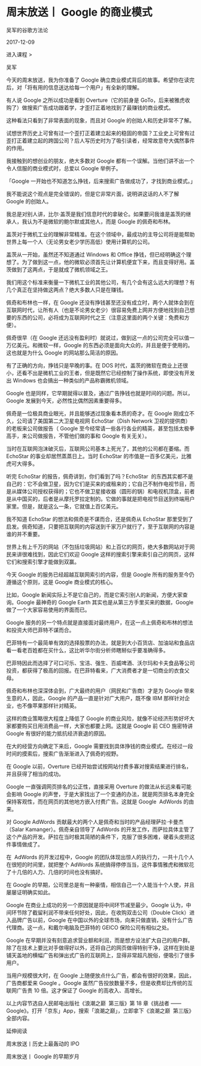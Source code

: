 # 周末放送丨 Google 的商业模式

吴军的谷歌方法论

2017-12-09

进入课程 >

吴军

今天的周末放送，我为你准备了 Google 确立商业模式背后的故事。希望你在读完后，对「将有用的信息送达给每一个用户」有全新的理解。

有人说 Google 之所以成功是看到 Overture（它的前身是 GoTo，后来被雅虎收购了）做搜索广告成功跟着学，才歪打正着地找到了最赚钱的商业模式。

这种看法只看到了非常表面的现象，而且对 Google 的创始人和历史非常不了解。

试想世界历史上可曾有过一个歪打正着建立起来的稳固的帝国？工业史上可曾有过歪打正着建立起的跨国公司？后人写历史时为了吸引读者，经常故意夸大偶然事件的作用。

我接触到的想创业的朋友，绝大多数对 Google 都有一个误解。当他们讲不出一个令人信服的商业模式时，总爱以 Google 举例子。

「Google 一开始也不知道怎么挣钱，后来搜索广告做成功了，才找到商业模式。」

我不能说这个观点是完全错误的，但是它非常片面，说明讲这话的人不了解 Google 的创始人。

我总是对别人讲，比尔·盖茨是我们信息时代的拿破仑。如果要问我谁是盖茨的继承人，我认为不是微软的鲍尔默或其他人，而是 Google 的佩奇和布林。

盖茨对于微机工业的理解非常精准。在这个领域中，最成功的主导公司将是能帮助世界上每一个人（无论男女老少学历高低）使用计算机的公司。

盖茨从一开始，虽然还不知道通过 Windows 和 Office 挣钱，但已经明确这个理想了。为了做到这一点，他的微软必须首先让计算机便宜下来，而且变得好用。盖茨做到了这两点，于是就成了微机领域之王。

我们用这个标准来衡量一下微机工业的其他公司，有几个会有这么远大的理想？有几个真正在坚持做这两点？绝大多数人只是在赚钱。

佩奇和布林也一样，在 Google 还没有挣钱甚至还没有成立时，两个人就体会到在互联网时代，让所有人（也是不论男女老少）很容易免费上网并方便地找到自己想要的东西的公司，必将成为互联网时代之王（注意这里面的两个关键：免费和方便）。

佩奇很早（在 Google 还远没有盈利时）就说过，做到这一点的公司完全可以值一万亿美元。和微软一样，Google 的东西必须是面向大众的，并且是便于使用的。这也就是为什么 Google 的网站那么简洁的原因。

有了正确的方向，挣钱只是早晚的事。在 DOS 时代，盖茨的微软在商业上还很小，还看不出是微机工业的王者，但是既然它已经控制了操作系统，即使没有开发出 Windows 也会搞出一种类似的产品称霸微机领域。

Google 也是同样，它早期就得以普及，通过广告挣钱也就是时间的问题。所以，Google 发展到今天，必然性比偶然因素重要得多。

佩奇是一位极具商业眼光，并且能够透过现象看本质的奇才。在 Google 刚成立不久，公司请了美国第二大卫星电视网 EchoStar（Dish Network 卫视的提供商）的老板来公司做报告（ Google 至今经常请一些各行各业的精英，甚至包括太极拳高手，来公司做报告，不管他们做的事和 Google 有关无关）。

当时在互联网泡沫破灭后，互联网公司基本上死光了，其他的公司都在萎缩。而 EchoStar 的事业却居然蒸蒸日上。当时 EchoStar 的市值是一百多亿美元，比雅虎可大得多。

听完 EchoStar 的报告，佩奇讲到，你们看到了吗？EchoStar  的东西其实都不是自己的：它不会做卫星，因为它们是买来的或租来的；它自己不制作电视节目，而是从媒体公司授权获得的；它也不做卫星接收器（圆形的锅）和电视机顶盒，前者是从中国买的，后者是从摩托罗拉定制的。它做的事就是把电视节目送到终端用户家里。但是，就是这么一条，它就值上百亿美元。

我不知道 EchoStar 的想法和佩奇是不谋而合，还是佩奇从 EchoStar 那里受到了启发。佩奇知道，只要把互联网的内容送到千家万户就行了，至于互联网的内容是谁的并不重要。

世界上有上千万的网站（不包括垃圾网站）和上百亿的网页，绝大多数网站对于网民来讲很难找到，因此它们欢迎 Google 这样的搜索引擎来索引自己的网页，这样它们和搜索引擎才能做到双赢。

今天 Google 的服务已经超越互联网索引的内容，但是 Google 所有的服务至今仍遵循这个原则，这是 Google 商业模式的核心。

比如，Google 新闻实际上不是它自己的，而是它索引别人的新闻，方便大家查询。Google 最神奇的 Google Earth 其实也是从第三方手里买来的数据，Google 做了一个大家容易使用的界面而已。

Google 服务的另一个特点就是直接面对最终用户，在这一点上佩奇和布林的想法和投资大师巴菲特不谋而合。

巴菲特有一个最简单有效的选择股票的办法，就是到大小百货店、加油站和食品店看一看老百姓都在买什么，这比听华尔街分析师瞎掰似乎要准确得多。

巴菲特因此而选择了可口可乐、宝洁、强生、百威啤酒、沃尔玛和卡夫食品等公司投资，都获得了极高的回报。在巴菲特看来，广大消费者才是一切商业的衣食父母。

佩奇和布林也深深体会到，广大最终的用户（网民和广告商）才是为 Google 带来生意的人，因此，Google 的产品一直是针对广大用户，既不像 IBM 那样针对企业，也不像苹果那样针对精英。

这样的商业策略很大程度上降低了 Google 的商业风险，就像不论经济形势好坏大家都要购买日用消费品一样，大家也都要上网。这就是 Google 前 CEO 施密特讲 Google 有很好的能力抵抗经济衰退的原因。

在大的经营方向确定下来后，Google 需要找到具体挣钱的商业模式。在经过一段时间的摸索后，搜索广告渐渐进入了佩奇的视野。

在 Google 以前，Overture 已经开始尝试按网站付费多寡对搜索结果进行排名，并且获得了相当的成功。

Google 一直强调网页排名的公正性，直接采用 Overture 的做法从长远来看可能会影响 Google 的声誉，于是大家找出了一个变通的办法，就是网页排名本身完全保持客观性，而在网页的其他地方嵌入付费广告。这就是 Google  AdWords 的由来。

对 Google AdWords 贡献最大的两个人是佩奇和当时的产品经理萨拉·卡曼杰（Salar Kamanger）。佩奇亲自领导了 AdWords 的开发工作，而萨拉具体主管了这个产品的开发。萨拉在当时极其简陋的条件下，克服了很多困难，硬着头皮把这件事情做成了。

在  AdWords 的开发过程中，Google 的团队体现出惊人的执行力，一共十几个人在很短的时间里，就把整个 AdWords 系统搞得停停当当，这件事情雅虎和微软花了十几倍的人力、几倍的时间也没有搞好。

在 Google 的早期，公司里总是有一种豪情，相信自己一个人能当十个人使，并且屡屡证明确实如此。

Google 在商业上成功的另一个原因就是将中间环节减至最少。Google 认为，中间环节除了截留利润不带来任何好处，因此，在收购双击公司（Double Click）进入品牌广告以前，Google 在中国以外的全球市场，向来只做直销，没有什么广告代理商。这一点，和戴尔电脑及巴菲特的 GEICO 保险公司有相似之处。

Google 在早期并没有刻意追求营业额和利润，而是想方设法扩大自己的用户群。除了在技术上要比对手做得好以外，还将自己的网页做得特别干净，这样在到处是铺天盖地的横幅广告和弹出式广告的互联网上，显得非常超凡脱俗，便吸引了很多用户。

当用户规模很大时，在 Google 上随便放点什么广告，都会有很好的效果，因此，广告商都爱来 Google 。Google 虽然广告投放数量不多，但是收费却比传统的互联网广告贵 10 倍。这才保证了 Google 的高收入、高增长。

以上内容节选自人民邮电出版社《浪潮之巅  第三版》第 18 章《挑战者 ——Google》。打开「京东」App，搜索「浪潮之巅」，立即拿下《浪潮之巅  第三版》全部内容。

延伸阅读

周末放送丨历史上最轰动的 IPO

周末放送丨 Google 的早期岁月

